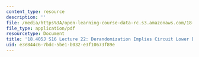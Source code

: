 ```yaml
---
content_type: resource
description: ''
file: /media/https%3A/open-learning-course-data-rc.s3.amazonaws.com/18-405j-advanced-complexity-theory-spring-2016/e3e844c67bdc5be1b032e3f10673f89e_MIT18_405JS16_CircuitLower.pdf
file_type: application/pdf
resourcetype: Document
title: '18.405J S16 Lecture 22: Derandomization Implies Circuit Lower Bounds'
uid: e3e844c6-7bdc-5be1-b032-e3f10673f89e
---
```


